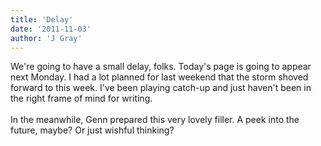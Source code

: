 ```yaml
---
title: 'Delay'
date: '2011-11-03'
author: 'J Gray'
---
```


We're going to have a small delay, folks. Today's page is going to appear next Monday. I had a lot planned for last weekend that the storm shoved forward to this week. I've been playing catch-up and just haven't been in the right frame of mind for writing. <br><br>In the meanwhile, Genn prepared this very lovely filler. A peek into the future, maybe? Or just wishful thinking?<br>

